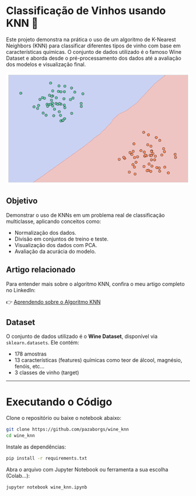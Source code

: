 # Classificação de Vinhos usando KNN 🍷

Este projeto demonstra na prática o uso de um algoritmo de K-Nearest Neighbors (KNN) para classificar diferentes tipos de vinho com base em características químicas. O conjunto de dados utilizado é o famoso Wine Dataset e aborda desde o pré-processamento dos dados até a avaliação dos modelos e visualização final.

![Capa](images/capa.png)

## Objetivo

Demonstrar o uso de KNNs em um problema real de classificação multiclasse, aplicando conceitos como:

- Normalização dos dados.
- Divisão em conjuntos de treino e teste.
- Visualização dos dados com PCA.
- Avaliação da acurácia do modelo.

## Artigo relacionado

Para entender mais sobre o algoritmo KNN, confira o meu artigo completo no LinkedIn:

👉 [Aprendendo sobre o Algoritmo KNN](https://www.linkedin.com/pulse/aprendendo-sobre-o-algoritmo-knn-patrick-regis-lvlde)

## Dataset

O conjunto de dados utilizado é o **Wine Dataset**, disponível via `sklearn.datasets`. Ele contém:

- 178 amostras  
- 13 características (features) químicas como teor de álcool, magnésio, fenóis, etc...
- 3 classes de vinho (target)

---

# Executando o Código

Clone o repositório ou baixe o notebook abaixo:

   ```bash
   git clone https://github.com/pazaborgs/wine_knn
   cd wine_knn
   ```
   
Instale as dependências:

  ```bash
  pip install -r requirements.txt
  ```

Abra o arquivo com Jupyter Notebook ou ferramenta a sua escolha (Colab...):

  ```bash
  jupyter notebook wine_knn.ipynb
  ```


